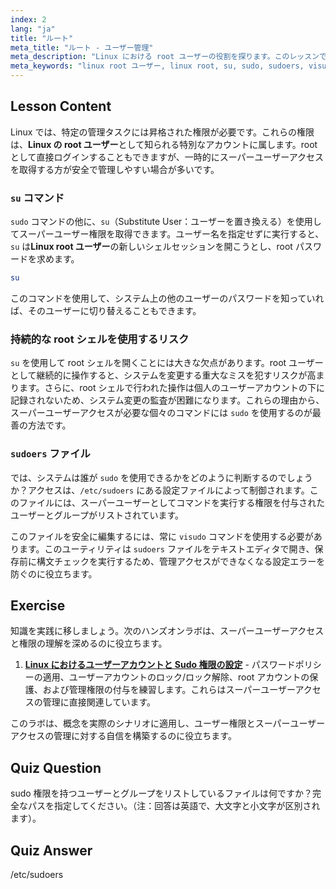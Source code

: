 ```yaml
---
index: 2
lang: "ja"
title: "ルート"
meta_title: "ルート - ユーザー管理"
meta_description: "Linux における root ユーザーの役割を探ります。このレッスンでは、スーパーユーザー権限を取得するための su と sudo の違い、および/etc/sudoers ファイルがアクセスを管理する方法について解説します。"
meta_keywords: "linux root ユーザー, linux root, su, sudo, sudoers, visudo, スーパーユーザー, ユーザー管理，linux 権限"
---
```


## Lesson Content

Linux では、特定の管理タスクには昇格された権限が必要です。これらの権限は、**Linux の root ユーザー**として知られる特別なアカウントに属します。root として直接ログインすることもできますが、一時的にスーパーユーザーアクセスを取得する方が安全で管理しやすい場合が多いです。

### `su` コマンド

`sudo` コマンドの他に、`su`（Substitute User：ユーザーを置き換える）を使用してスーパーユーザー権限を取得できます。ユーザー名を指定せずに実行すると、`su` は**Linux root ユーザー**の新しいシェルセッションを開こうとし、root パスワードを求めます。

```bash
su
```

このコマンドを使用して、システム上の他のユーザーのパスワードを知っていれば、そのユーザーに切り替えることもできます。

### 持続的な root シェルを使用するリスク

`su` を使用して root シェルを開くことには大きな欠点があります。root ユーザーとして継続的に操作すると、システムを変更する重大なミスを犯すリスクが高まります。さらに、root シェルで行われた操作は個人のユーザーアカウントの下に記録されないため、システム変更の監査が困難になります。これらの理由から、スーパーユーザーアクセスが必要な個々のコマンドには `sudo` を使用するのが最善の方法です。

### `sudoers` ファイル

では、システムは誰が `sudo` を使用できるかをどのように判断するのでしょうか？アクセスは、`/etc/sudoers` にある設定ファイルによって制御されます。このファイルには、スーパーユーザーとしてコマンドを実行する権限を付与されたユーザーとグループがリストされています。

このファイルを安全に編集するには、常に `visudo` コマンドを使用する必要があります。このユーティリティは `sudoers` ファイルをテキストエディタで開き、保存前に構文チェックを実行するため、管理アクセスができなくなる設定エラーを防ぐのに役立ちます。

## Exercise

知識を実践に移しましょう。次のハンズオンラボは、スーパーユーザーアクセスと権限の理解を深めるのに役立ちます。

1. **[Linux におけるユーザーアカウントと Sudo 権限の設定](https://labex.io/ja/labs/comptia-configure-user-accounts-and-sudo-privileges-in-linux-590856)** - パスワードポリシーの適用、ユーザーアカウントのロック/ロック解除、root アカウントの保護、および管理権限の付与を練習します。これらはスーパーユーザーアクセスの管理に直接関連しています。

このラボは、概念を実際のシナリオに適用し、ユーザー権限とスーパーユーザーアクセスの管理に対する自信を構築するのに役立ちます。

## Quiz Question

sudo 権限を持つユーザーとグループをリストしているファイルは何ですか？完全なパスを指定してください。（注：回答は英語で、大文字と小文字が区別されます）。

## Quiz Answer

/etc/sudoers
